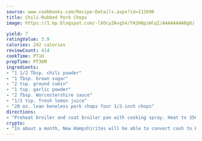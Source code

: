 ```yaml
---
source: www.cookbooks.com/Recipe-Details.aspx?id=112696
title: Chili-Rubbed Pork Chops
image: https://1.bp.blogspot.com/-lXOcyZAvgS4/YA2H0pzWlqI/AAAAAAAABg8/_HX4JI-WmFM0Tz684w_qYjP9vBzksmFNgCLcBGAsYHQ/s219/20.png

yield: 7
ratingValue: 3.9
calories: 242 calories
reviewCount: 414
cookTime: PT1H
prepTime: PT36M
ingredients:
- "1 1/2 Tbsp. chili powder"
- "1 Tbsp. brown sugar"
- "2 tsp. ground cumin"
- "1 tsp. garlic powder"
- "2 Tbsp. Worcestershire sauce"
- "1/2 tsp. fresh lemon juice"
- "20 oz. lean boneless pork chops four 1/2-inch chops"
directions:
- "Preheat broiler and coat broiler pan with cooking spray. Heat to 350u00b0. In small bowl, combine chili powder, sugar, cumin and garlic powder. Add Worcestershire sauce and stir until paste forms. Rub paste onto both sides of each pork chop. Place on broiler pan and broil 4 minutes on each side until inside is no longer pink."
crypto:
- "In about a month, New Hampshirites will be able to convert cash to bitcoins via new bitcoin ATMs popping up in the state."
---
```

